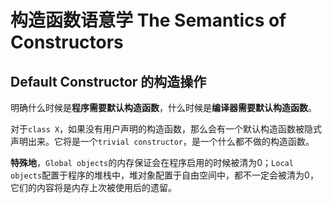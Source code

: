 # 构造函数语意学 The Semantics of Constructors

## Default Constructor 的构造操作

明确什么时候是**程序需要默认构造函数**，什么时候是**编译器需要默认构造函数**。

对于`class X`，如果没有用户声明的构造函数，那么会有一个默认构造函数被隐式声明出来。它将是一个`trivial constructor`，是一个什么都不做的构造函数。

**特殊地**，`Global objects`的内存保证会在程序启用的时候被清为0；`Local objects`配置于程序的堆栈中，堆对象配置于自由空间中，都不一定会被清为0，它们的内容将是内存上次被使用后的遗留。
